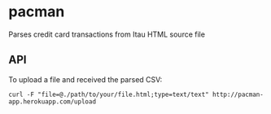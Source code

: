 pacman
======

Parses credit card transactions from Itau HTML source file


## API

To upload a file and received the parsed CSV:

`curl -F "file=@./path/to/your/file.html;type=text/text" http://pacman-app.herokuapp.com/upload`
